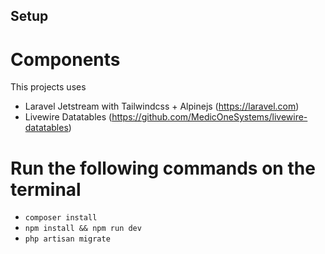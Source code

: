 ## Setup

# Components
This projects uses
- Laravel Jetstream with Tailwindcss + Alpinejs (https://laravel.com)
- Livewire Datatables (https://github.com/MedicOneSystems/livewire-datatables)

# Run the following commands on the terminal
- `composer install`
- `npm install && npm run dev`
- `php artisan migrate`
